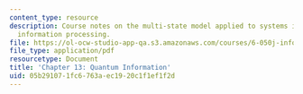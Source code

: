 ```yaml
---
content_type: resource
description: Course notes on the multi-state model applied to systems intended for
  information processing.
file: https://ol-ocw-studio-app-qa.s3.amazonaws.com/courses/6-050j-information-and-entropy-spring-2008/05b291071fc6763aec1920c1f1ef1f2d_MIT6_050JS08_chapter13.pdf
file_type: application/pdf
resourcetype: Document
title: 'Chapter 13: Quantum Information'
uid: 05b29107-1fc6-763a-ec19-20c1f1ef1f2d
---
```

